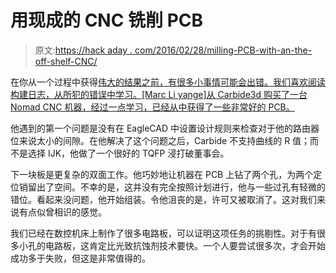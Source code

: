 # 用现成的 CNC 铣削 PCB

> 原文:[https://hack aday . com/2016/02/28/milling-PCB-with-an-the-off-shelf-CNC/](https://hackaday.com/2016/02/28/milling-pcbs-with-an-off-the-shelf-cnc/)

在你从一个过程中获得[伟大的结果之前，有很多小事情可能会出错。我们喜欢阅读构建日志，从所犯的错误中学习。[Marc Li yange]从 Carbide3d 购买了一台 Nomad CNC 机器，经过一点学习，已经从中获得了一些非常好的 PCB。](http://community.carbide3d.com/t/great-results-milling-pcbs-from-eagle-with-the-nomad/283)

他遇到的第一个问题是没有在 EagleCAD 中设置设计规则来检查对于他的路由器位来说太小的间隙。在他解决了这个问题之后，Carbide 不支持曲线的 R 值；而不是选择 IJK，他做了一个很好的 TQFP 浸打破董事会。

下一块板是更复杂的双面工作。他巧妙地让机器在 PCB 上钻了两个孔，为两个定位销留出了空间。不幸的是，这并没有完全按照计划进行，他与一些过孔有轻微的错位。看起来没问题，他开始组装。令他沮丧的是，许可又被取消了。这对我们来说有点似曾相识的感觉。

我们已经在数控机床上制作了很多电路板，可以证明这项任务的挑剔性。对于有很多小孔的电路板，这肯定比光致抗蚀剂技术要快。一个人要尝试很多次，才会开始成功多于失败，但这是非常值得的。